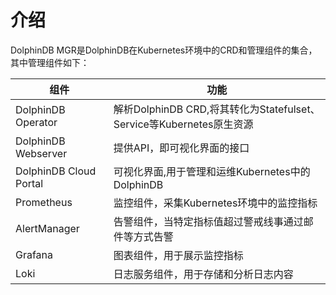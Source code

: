 # 介绍

DolphinDB MGR是DolphinDB在Kubernetes环境中的CRD和管理组件的集合，其中管理组件如下：

| 组件 | 功能 |
| --- | --- |
| DolphinDB Operator | 解析DolphinDB CRD,将其转化为Statefulset、Service等Kubernetes原生资源 |
| DolphinDB Webserver | 提供API，即可视化界面的接口 |
| DolphinDB Cloud Portal | 可视化界面,用于管理和运维Kubernetes中的DolphinDB |
| Prometheus | 监控组件，采集Kubernetes环境中的监控指标 |
| AlertManager | 告警组件，当特定指标值超过警戒线事通过邮件等方式告警 |
| Grafana | 图表组件，用于展示监控指标 |
| Loki | 日志服务组件，用于存储和分析日志内容 |


